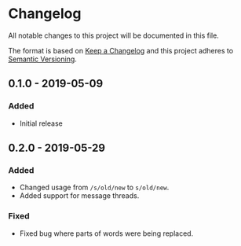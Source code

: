 # Changelog
All notable changes to this project will be documented in this file.

The format is based on [Keep a Changelog](http://keepachangelog.com/en/1.0.0/)
and this project adheres to [Semantic Versioning](http://semver.org/spec/v2.0.0.html).

## 0.1.0 - 2019-05-09
### Added
- Initial release

## 0.2.0 - 2019-05-29
### Added
- Changed usage from `/s/old/new` to `s/old/new`.
- Added support for message threads.
### Fixed
- Fixed bug where parts of words were being replaced.
